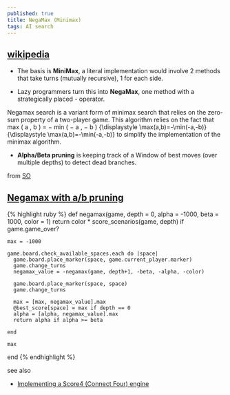 ```yaml
---
published: true
title: NegaMax (Minimax)
tags: AI search
---
```

## [wikipedia](https://en.wikipedia.org/wiki/Negamax)

- The basis is **MiniMax**,  a literal implementation would involve 2 methods that take turns (mutually recursive), 1 for each side.

- Lazy programmers turn this into **NegaMax**, 
one method with a strategically placed - operator.

Negamax search is a variant form of minimax search that relies on the zero-sum property of a two-player game.
This algorithm relies on the fact that max ( a , b ) = − min ( − a , − b ) {\displaystyle \max(a,b)=-\min(-a,-b)} {\displaystyle \max(a,b)=-\min(-a,-b)} to simplify the implementation of the minimax algorithm.

- **Alpha/Beta pruning** is keeping track of a Window of best moves (over multiple depths) to detect dead branches.

from [SO](https://stackoverflow.com/questions/3630669/c-minimax-function/3630760#3630760)

## [Negamax with a/b pruning](https://medium.com/@pelensky/ruby-tic-tac-toe-negamax-with-alpha-beta-pruning-c1126172fb5a)

{% highlight ruby %}
def negamax(game, depth = 0, alpha = -1000, beta = 1000, color = 1)
    return color * score_scenarios(game, depth) if game.game_over?

    max = -1000

    game.board.check_available_spaces.each do |space|
      game.board.place_marker(space, game.current_player.marker)
      game.change_turns
      negamax_value = -negamax(game, depth+1, -beta, -alpha, -color)

      game.board.place_marker(space, space)
      game.change_turns

      max = [max, negamax_value].max
      @best_score[space] = max if depth == 0
      alpha = [alpha, negamax_value].max
      return alpha if alpha >= beta

    end

    max
end
{% endhighlight %}

see also
- [Implementing a Score4 (Connect Four) engine](https://www.thanassis.space/score4.html)